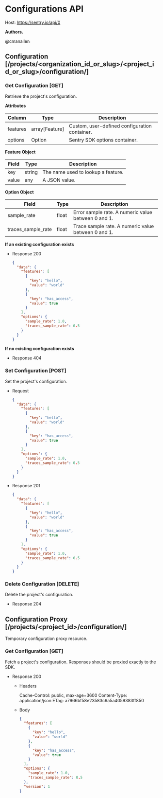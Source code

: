 # Configurations API

Host: https://sentry.io/api/0

**Authors.**

@cmanallen

## Configuration [/projects/<organization_id_or_slug>/<project_id_or_slug>/configuration/]

### Get Configuration [GET]

Retrieve the project's configuration.

**Attributes**

| Column   | Type           | Description                                   |
| -------- | -------------- | --------------------------------------------- |
| features | array[Feature] | Custom, user-defined configuration container. |
| options  | Option         | Sentry SDK options container.                 |

**Feature Object**

| Field | Type   | Description                        |
| ----- | ------ | ---------------------------------- |
| key   | string | The name used to lookup a feature. |
| value | any    | A JSON value.                      |

**Option Object**

| Field              | Type  | Description                                         |
| ------------------ | ----- | --------------------------------------------------- |
| sample_rate        | float | Error sample rate. A numeric value between 0 and 1. |
| traces_sample_rate | float | Trace sample rate. A numeric value between 0 and 1. |

**If an existing configuration exists**

- Response 200

  ```json
  {
    "data": {
      "features": [
        {
          "key": "hello",
          "value": "world"
        },
        {
          "key": "has_access",
          "value": true
        }
      ],
      "options": {
        "sample_rate": 1.0,
        "traces_sample_rate": 0.5
      }
    }
  }
  ```

**If no existing configuration exists**

- Response 404

### Set Configuration [POST]

Set the project's configuration.

- Request

  ```json
  {
    "data": {
      "features": [
        {
          "key": "hello",
          "value": "world"
        },
        {
          "key": "has_access",
          "value": true
        }
      ],
      "options": {
        "sample_rate": 1.0,
        "traces_sample_rate": 0.5
      }
    }
  }
  ```

- Response 201

  ```json
  {
    "data": {
      "features": [
        {
          "key": "hello",
          "value": "world"
        },
        {
          "key": "has_access",
          "value": true
        }
      ],
      "options": {
        "sample_rate": 1.0,
        "traces_sample_rate": 0.5
      }
    }
  }
  ```

### Delete Configuration [DELETE]

Delete the project's configuration.

- Response 204

## Configuration Proxy [/projects/<project_id>/configuration/]

Temporary configuration proxy resource.

### Get Configuration [GET]

Fetch a project's configuration. Responses should be proxied exactly to the SDK.

- Response 200

  - Headers

    Cache-Control: public, max-age=3600
    Content-Type: application/json
    ETag: a7966bf58e23583c9a5a4059383ff850

  - Body

    ```json
    {
      "features": [
        {
          "key": "hello",
          "value": "world"
        },
        {
          "key": "has_access",
          "value": true
        }
      ],
      "options": {
        "sample_rate": 1.0,
        "traces_sample_rate": 0.5
      },
      "version": 1
    }
    ```
